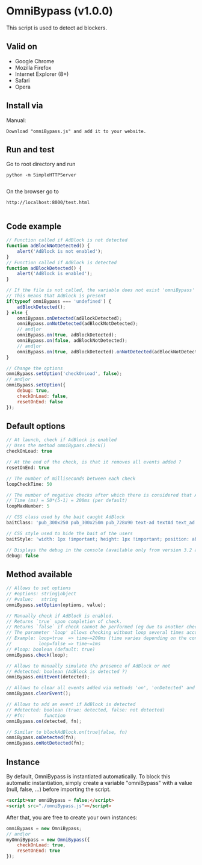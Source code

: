 OmniBypass (v1.0.0)
===========

This script is used to detect ad blockers.


Valid on
---------------------
- Google Chrome
- Mozilla Firefox
- Internet Explorer (8+)
- Safari
- Opera

Install via
---------------------
Manual:
```
Download "omniBypass.js" and add it to your website.
```

Run and test
---------------------
Go to root directory and run
```
python -m SimpleHTTPServer
 
```
On the browser go to
```
http://localhost:8000/test.html
 
```

Code example
---------------------
```javascript
// Function called if AdBlock is not detected
function adBlockNotDetected() {
	alert('AdBlock is not enabled');
}
// Function called if AdBlock is detected
function adBlockDetected() {
	alert('AdBlock is enabled');
}

// If the file is not called, the variable does not exist 'omniBypass'
// This means that AdBlock is present
if(typeof omniBypass === 'undefined') {
	adBlockDetected();
} else {
	omniBypass.onDetected(adBlockDetected);
	omniBypass.onNotDetected(adBlockNotDetected);
	// and|or
	omniBypass.on(true, adBlockDetected);
	omniBypass.on(false, adBlockNotDetected);
	// and|or
	omniBypass.on(true, adBlockDetected).onNotDetected(adBlockNotDetected);
}

// Change the options
omniBypass.setOption('checkOnLoad', false);
// and|or
omniBypass.setOption({
	debug: true,
	checkOnLoad: false,
	resetOnEnd: false
});
```

Default options
---------------------
```javascript
// At launch, check if AdBlock is enabled
// Uses the method omniBypass.check()
checkOnLoad: true

// At the end of the check, is that it removes all events added ?
resetOnEnd: true

// The number of milliseconds between each check
loopCheckTime: 50

// The number of negative checks after which there is considered that AdBlock is not enabled
// Time (ms) = 50*(5-1) = 200ms (per default)
loopMaxNumber: 5

// CSS class used by the bait caught AdBlock
baitClass: 'pub_300x250 pub_300x250m pub_728x90 text-ad textAd text_ad text_ads text-ads text-ad-links'

// CSS style used to hide the bait of the users
baitStyle: 'width: 1px !important; height: 1px !important; position: absolute !important; left: -10000px !important; top: -1000px !important;'

// Displays the debug in the console (available only from version 3.2 and more)
debug: false
```

Method available
---------------------
```javascript
// Allows to set options
// #options: string|object
// #value:   string
omniBypass.setOption(options, value);

// Manually check if AdBlock is enabled.
// Returns `true` upon completion of check.
// Returns `false` if check cannot be performed (eg due to another check in progress).
// The parameter 'loop' allows checking without loop several times according to the value of 'loopMaxNumber'
// Example: loop=true  => time~=200ms (time varies depending on the configuration)
//          loop=false => time~=1ms
// #loop: boolean (default: true)
omniBypass.check(loop);

// Allows to manually simulate the presence of AdBlock or not
// #detected: boolean (AdBlock is detected ?)
omniBypass.emitEvent(detected);

// Allows to clear all events added via methods 'on', 'onDetected' and 'onNotDetected'
omniBypass.clearEvent();

// Allows to add an event if AdBlock is detected
// #detected: boolean (true: detected, false: not detected)
// #fn:       function
omniBypass.on(detected, fn);

// Similar to blockAdBlock.on(true|false, fn)
omniBypass.onDetected(fn);
omniBypass.onNotDetected(fn);
```

Instance
---------------------

By default, OmniBypass is instantiated automatically.
To block this automatic instantiation, simply create a variable "omniBypass" with a value (null, false, ...) before importing the script.
```html
<script>var omniBypass = false;</script>
<script src="./omniBypass.js"></script>
```
After that, you are free to create your own instances:
```javascript
omniBypass = new OmniBypass;
// and|or
myOmniBypass = new OmniBypass({
	checkOnLoad: true,
	resetOnEnd: true
});
```
